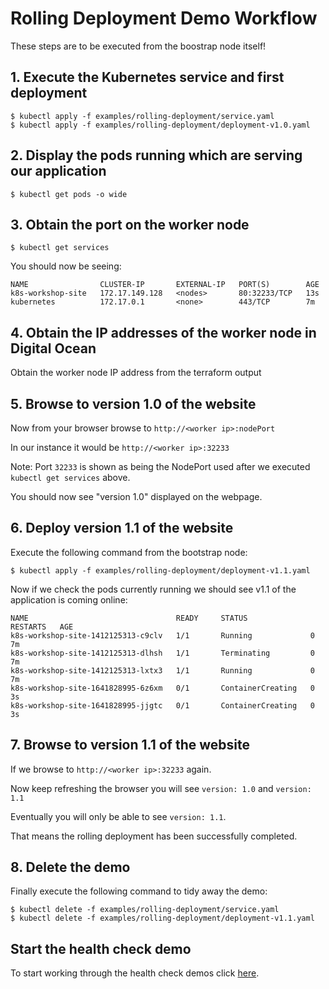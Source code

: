 # Rolling Deployment Demo Workflow

These steps are to be executed from the boostrap node itself!

## 1. Execute the Kubernetes service and first deployment

```
$ kubectl apply -f examples/rolling-deployment/service.yaml
$ kubectl apply -f examples/rolling-deployment/deployment-v1.0.yaml
```

## 2. Display the pods running which are serving our application

```
$ kubectl get pods -o wide
```

## 3. Obtain the port on the worker node

```
$ kubectl get services
```

You should now be seeing:

```
NAME                CLUSTER-IP       EXTERNAL-IP   PORT(S)        AGE
k8s-workshop-site   172.17.149.128   <nodes>       80:32233/TCP   13s
kubernetes          172.17.0.1       <none>        443/TCP        7m
```

## 4. Obtain the IP addresses of the worker node in Digital Ocean

Obtain the worker node IP address from the terraform output

## 5. Browse to version 1.0 of the website

Now from your browser browse to `http://<worker ip>:nodePort`

In our instance it would be `http://<worker ip>:32233`

Note: Port `32233` is shown as being the NodePort used after we executed `kubectl get services` above.

You should now see "version 1.0" displayed on the webpage.

## 6. Deploy version 1.1 of the website

Execute the following command from the bootstrap node:

```
$ kubectl apply -f examples/rolling-deployment/deployment-v1.1.yaml
```

Now if we check the pods currently running we should see v1.1 of the application is coming online:

```
NAME                                 READY     STATUS              RESTARTS   AGE
k8s-workshop-site-1412125313-c9clv   1/1       Running             0          7m
k8s-workshop-site-1412125313-dlhsh   1/1       Terminating         0          7m
k8s-workshop-site-1412125313-lxtx3   1/1       Running             0          7m
k8s-workshop-site-1641828995-6z6xm   0/1       ContainerCreating   0          3s
k8s-workshop-site-1641828995-jjgtc   0/1       ContainerCreating   0          3s
```

## 7. Browse to version 1.1 of the website

If we browse to `http://<worker ip>:32233` again.

Now keep refreshing the browser you will see `version: 1.0` and `version: 1.1`

Eventually you will only be able to see `version: 1.1`.

That means the rolling deployment has been successfully completed.

## 8. Delete the demo

Finally execute the following command to tidy away the demo:

```
$ kubectl delete -f examples/rolling-deployment/service.yaml
$ kubectl delete -f examples/rolling-deployment/deployment-v1.1.yaml
```

## Start the health check demo

To start working through the health check demos click [here](02-healthcheck-demo.md).
